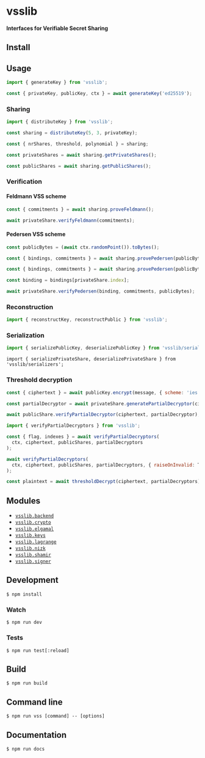 # vsslib

**Interfaces for Verifiable Secret Sharing**

## Install

## Usage

```js
import { generateKey } from 'vsslib';

const { privateKey, publicKey, ctx } = await generateKey('ed25519');
```

### Sharing

```js
import { distributeKey } from 'vsslib';

const sharing = distributeKey(5, 3, privateKey);
```

```js
const { nrShares, threshold, polynomial } = sharing;
```

```js
const privateShares = await sharing.getPrivateShares();
```

```js
const publicShares = await sharing.getPublicShares();
```

### Verification


#### Feldmann VSS scheme

```js
const { commitments } = await sharing.proveFeldmann();
```

```js
await privateShare.verifyFeldmann(commitments);
```

#### Pedersen VSS scheme

```js
const publicBytes = (await ctx.randomPoint()).toBytes();
```

```js
const { bindings, commitments } = await sharing.provePedersen(publicBytes);
```

```js
const { bindings, commitments } = await sharing.provePedersen(publicBytes);

const binding = bindings[privateShare.index];
```

```js
await privateShare.verifyPedersen(binding, commitments, publicBytes);
```

### Reconstruction

```js
import { reconstructKey, reconstructPublic } from 'vsslib';
```


### Serialization

```js
import { serializePublicKey, deserializePublicKey } from 'vsslib/serializers';
```

```
import { serializePrivateShare, deserializePrivateShare } from 'vsslib/serializers';
```

### Threshold decryption

```js
const { ciphertext } = await publicKey.encrypt(message, { scheme: 'ies' });
```

```js
const partialDecryptor = await privateShare.generatePartialDecryptor(ciphertext);
```

```js
await publicShare.verifyPartialDecryptor(ciphertext, partialDecryptor);
```

```js
import { verifyPartialDecryptors } from 'vsslib';

const { flag, indexes } = await verifyPartialDecryptors(
  ctx, ciphertext, publicShares, partialDecryptors
);
```

```js
await verifyPartialDecryptors(
  ctx, ciphertext, publicShares, partialDecryptors, { raiseOnInvalid: True }
);
```

```js
const plaintext = await thresholdDecrypt(ciphertext, partialDecryptors);
```

## Modules

- [`vsslib.backend`](./src/backend)
- [`vsslib.crypto`](./src/crypto)
- [`vsslib.elgamal`](./src/elgamal)
- [`vsslib.keys`](./src/keys)
- [`vsslib.lagrange`](./src/lagrange)
- [`vsslib.nizk`](./src/nizk)
- [`vsslib.shamir`](./src/shamir)
- [`vsslib.signer`](./src/signer)

## Development

```
$ npm install
```

### Watch

```
$ npm run dev
```

### Tests

```
$ npm run test[:reload]
```

## Build

```
$ npm run build
```

## Command line

```
$ npm run vss [command] -- [options]
```

## Documentation

```
$ npm run docs
```
